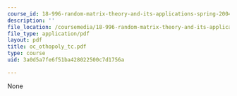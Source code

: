 ```yaml
---
course_id: 18-996-random-matrix-theory-and-its-applications-spring-2004
description: ''
file_location: /coursemedia/18-996-random-matrix-theory-and-its-applications-spring-2004/3a0d5a7fe6f51ba428022500c7d1756a_oc_othopoly_tc.pdf
file_type: application/pdf
layout: pdf
title: oc_othopoly_tc.pdf
type: course
uid: 3a0d5a7fe6f51ba428022500c7d1756a

---
```

None